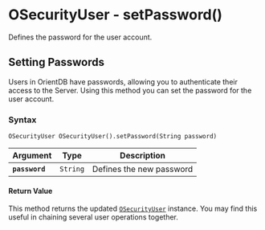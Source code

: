 
# OSecurityUser - setPassword()

Defines the password for the user account.

## Setting Passwords

Users in OrientDB have passwords, allowing you to authenticate their access to the Server.  Using this method you can set the password for the user account. 

### Syntax

```
OSecurityUser OSecurityUser().setPassword(String password)
```

| Argument | Type | Description |
|---|---|---|
| **`password`** | `String` | Defines the new password |

#### Return Value

This method returns the updated [`OSecurityUser`](../OSecurityUser.md) instance. You may find this useful in chaining several user operations together.

